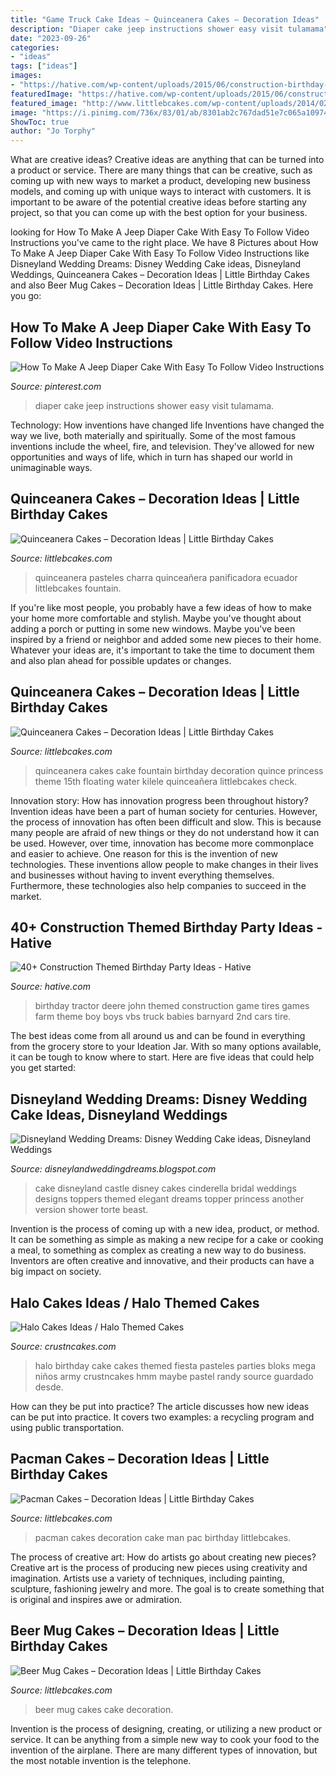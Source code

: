 ```yaml
---
title: "Game Truck Cake Ideas ~ Quinceanera Cakes – Decoration Ideas"
description: "Diaper cake jeep instructions shower easy visit tulamama"
date: "2023-09-26"
categories:
- "ideas"
tags: ["ideas"]
images:
- "https://hative.com/wp-content/uploads/2015/06/construction-birthday-party/44-construction-themed-birthday-party.jpg"
featuredImage: "https://hative.com/wp-content/uploads/2015/06/construction-birthday-party/44-construction-themed-birthday-party.jpg"
featured_image: "http://www.littlebcakes.com/wp-content/uploads/2014/02/Beer-Mug-Cakes-993x1024.jpg"
image: "https://i.pinimg.com/736x/83/01/ab/8301ab2c767dad51e7c065a109747467.jpg"
ShowToc: true
author: "Jo Torphy"
---
```



What are creative ideas?
Creative ideas are anything that can be turned into a product or service. There are many things that can be creative, such as coming up with new ways to market a product, developing new business models, and coming up with unique ways to interact with customers. It is important to be aware of the potential creative ideas before starting any project, so that you can come up with the best option for your business.

	

		
looking for How To Make A Jeep Diaper Cake With Easy To Follow Video Instructions you've came to the right place. We have 8 Pictures about How To Make A Jeep Diaper Cake With Easy To Follow Video Instructions like Disneyland Wedding Dreams: Disney Wedding Cake ideas, Disneyland Weddings, Quinceanera Cakes – Decoration Ideas | Little Birthday Cakes and also Beer Mug Cakes – Decoration Ideas | Little Birthday Cakes. Here you go:
		
    
## How To Make A Jeep Diaper Cake With Easy To Follow Video Instructions

<img loading=lazy src="https://i.pinimg.com/736x/83/01/ab/8301ab2c767dad51e7c065a109747467.jpg" onerror="this.onerror=null;this.src='https://tse2.mm.bing.net/th?id=OIP.6zPD5eE8pD4Lwro4R_ufzwHaP8&amp;pid=15.1';" alt="How To Make A Jeep Diaper Cake With Easy To Follow Video Instructions">

_Source: pinterest.com_

>diaper cake jeep instructions shower easy visit tulamama. 

	

Technology: How inventions have changed life
Inventions have changed the way we live, both materially and spiritually. Some of the most famous inventions include the wheel, fire, and television. They've allowed for new opportunities and ways of life, which in turn has shaped our world in unimaginable ways.

    
## Quinceanera Cakes – Decoration Ideas | Little Birthday Cakes

<img loading=lazy src="https://www.littlebcakes.com/wp-content/uploads/2014/02/Quinceanera-Cakes-Images.jpg" onerror="this.onerror=null;this.src='https://tse4.mm.bing.net/th?id=OIP.eb562l3yZDVRRee2bEp8zwHaFj&amp;pid=15.1';" alt="Quinceanera Cakes – Decoration Ideas | Little Birthday Cakes">

_Source: littlebcakes.com_

>quinceanera pasteles charra quinceañera panificadora ecuador littlebcakes fountain. 

	

If you're like most people, you probably have a few ideas of how to make your home more comfortable and stylish. Maybe you've thought about adding a porch or putting in some new windows. Maybe you've been inspired by a friend or neighbor and added some new pieces to their home. Whatever your ideas are, it's important to take the time to document them and also plan ahead for possible updates or changes.

    
## Quinceanera Cakes – Decoration Ideas | Little Birthday Cakes

<img loading=lazy src="http://www.littlebcakes.com/wp-content/uploads/2014/02/Quinceanera-Cake-Ideas-867x1024.jpg" onerror="this.onerror=null;this.src='https://tse4.mm.bing.net/th?id=OIP.dAFSxQsKy35HURJN_BqgoQHaIv&amp;pid=15.1';" alt="Quinceanera Cakes – Decoration Ideas | Little Birthday Cakes">

_Source: littlebcakes.com_

>quinceanera cakes cake fountain birthday decoration quince princess theme 15th floating water kilele quinceañera littlebcakes check. 

	

Innovation story: How has innovation progress been throughout history?
Invention ideas have been a part of human society for centuries. However, the process of innovation has often been difficult and slow. This is because many people are afraid of new things or they do not understand how it can be used. However, over time, innovation has become more commonplace and easier to achieve. One reason for this is the invention of new technologies. These inventions allow people to make changes in their lives and businesses without having to invent everything themselves. Furthermore, these technologies also help companies to succeed in the market.

    
## 40+ Construction Themed Birthday Party Ideas - Hative

<img loading=lazy src="https://hative.com/wp-content/uploads/2015/06/construction-birthday-party/44-construction-themed-birthday-party.jpg" onerror="this.onerror=null;this.src='https://tse4.mm.bing.net/th?id=OIP.f0SrJ-Cy7xyMxXE4gV-V7AHaJ4&amp;pid=15.1';" alt="40+ Construction Themed Birthday Party Ideas - Hative">

_Source: hative.com_

>birthday tractor deere john themed construction game tires games farm theme boy boys vbs truck babies barnyard 2nd cars tire. 

	

The best ideas come from all around us and can be found in everything from the grocery store to your Ideation Jar. With so many options available, it can be tough to know where to start. Here are five ideas that could help you get started: 

    
## Disneyland Wedding Dreams: Disney Wedding Cake Ideas, Disneyland Weddings

<img loading=lazy src="http://1.bp.blogspot.com/-xKghoi1VdNA/TxZhWCdJPCI/AAAAAAAAAFo/DTaYO33zhHI/s320/castle-wedding-cake-pictures-46.jpg" onerror="this.onerror=null;this.src='https://tse3.mm.bing.net/th?id=OIP.SynZMpYIiIVnrNBK7sPtSwAAAA&amp;pid=15.1';" alt="Disneyland Wedding Dreams: Disney Wedding Cake ideas, Disneyland Weddings">

_Source: disneylandweddingdreams.blogspot.com_

>cake disneyland castle disney cakes cinderella bridal weddings designs toppers themed elegant dreams topper princess another version shower torte beast. 

	

Invention is the process of coming up with a new idea, product, or method. It can be something as simple as making a new recipe for a cake or cooking a meal, to something as complex as creating a new way to do business. Inventors are often creative and innovative, and their products can have a big impact on society.

    
## Halo Cakes Ideas / Halo Themed Cakes

<img loading=lazy src="http://www.crustncakes.com/blog/wp-content/uploads/2015/10/db3c1479bf54a56e42fb16a0f6f66e14.jpg" onerror="this.onerror=null;this.src='https://tse4.mm.bing.net/th?id=OIP.IRG8WK3iC7Eql2QdpS1C1wHaJ4&amp;pid=15.1';" alt="Halo Cakes Ideas / Halo Themed Cakes">

_Source: crustncakes.com_

>halo birthday cake cakes themed fiesta pasteles parties bloks mega niños army crustncakes hmm maybe pastel randy source guardado desde. 

	

How can they be put into practice?
The article discusses how new ideas can be put into practice. It covers two examples: a recycling program and using public transportation.

    
## Pacman Cakes – Decoration Ideas | Little Birthday Cakes

<img loading=lazy src="https://www.littlebcakes.com/wp-content/uploads/2014/01/Pacman-Cakes-Pictures.jpg" onerror="this.onerror=null;this.src='https://tse4.mm.bing.net/th?id=OIP.qsmFrUD9Akr7phFDGBHBUgHaG2&amp;pid=15.1';" alt="Pacman Cakes – Decoration Ideas | Little Birthday Cakes">

_Source: littlebcakes.com_

>pacman cakes decoration cake man pac birthday littlebcakes. 

	

The process of creative art: How do artists go about creating new pieces?
Creative art is the process of producing new pieces using creativity and imagination. Artists use a variety of techniques, including painting, sculpture, fashioning jewelry and more. The goal is to create something that is original and inspires awe or admiration.

    
## Beer Mug Cakes – Decoration Ideas | Little Birthday Cakes

<img loading=lazy src="http://www.littlebcakes.com/wp-content/uploads/2014/02/Beer-Mug-Cakes-993x1024.jpg" onerror="this.onerror=null;this.src='https://tse4.mm.bing.net/th?id=OIP.McUVRECREx_0JR_V0CrydgHaHo&amp;pid=15.1';" alt="Beer Mug Cakes – Decoration Ideas | Little Birthday Cakes">

_Source: littlebcakes.com_

>beer mug cakes cake decoration. 

	

Invention is the process of designing, creating, or utilizing a new product or service. It can be anything from a simple new way to cook your food to the invention of the airplane. There are many different types of innovation, but the most notable invention is the telephone.

